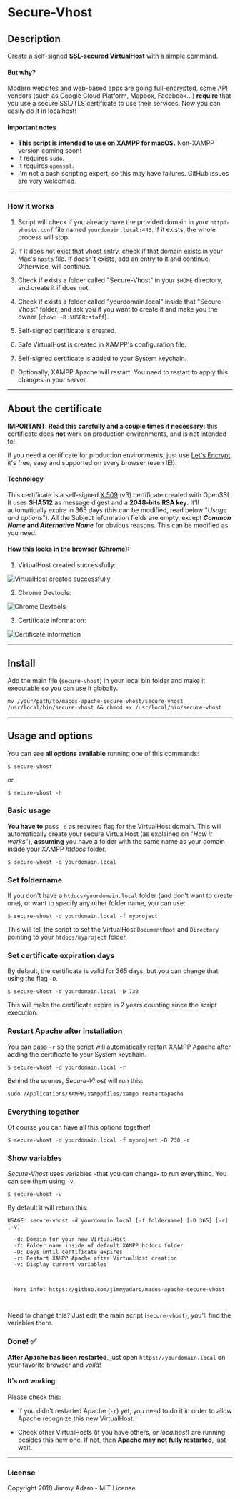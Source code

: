 # Secure-Vhost

## Description

Create a self-signed **SSL-secured VirtualHost** with a simple command.

#### But why?

Modern websites and web-based apps are going full-encrypted, some API vendors (such as Google Cloud Platform, Mapbox, Facebook...) **require**  that you use a secure SSL/TLS certificate to use their services. Now you can easily do it in localhost!

#### Important notes

- **This script is intended to use on XAMPP for macOS.** Non-XAMPP version coming soon!
- It requires `sudo`.
- It requires `openssl`.
- I'm not a bash scripting expert, so this may have failures. GitHub issues are very welcomed.
___

### How it works

1. Script will check if you already have the provided domain in your `httpd-vhosts.conf` file named `yourdomain.local:443`. If it exists, the whole process will stop.

2. If it does not exist that vhost entry, check if that domain exists in your Mac's `hosts` file. If doesn't exists, add an entry to it and continue. Otherwise, will continue.

3. Check if exists a folder called "Secure-Vhost" in your `$HOME` directory, and create it if does not.

4. Check if exists a folder called "yourdomain.local" inside that "Secure-Vhost" folder, and ask you if you want to create it and make you the owner (`chown -R $USER:staff`).

5. Self-signed certificate is created.

6. Safe VirtualHost is created in XAMPP's configuration file.

7. Self-signed certificate is added to your System keychain.

8. Optionally, XAMPP Apache will restart. You need to restart to apply this changes in your server.

___

## About the certificate

**IMPORTANT. Read this carefully and a couple times if necessary:** this certificate does **not** work on production environments, and is not intended to!

If you need a certificate for production environments, just use [Let's Encrypt](https://letsencrypt.org/), it's free, easy and supported on every browser (even IE!).

#### Technology

This certificate is a self-signed [X.509](https://en.wikipedia.org/wiki/X.509) (v3) certificate created with OpenSSL. It uses **SHA512** as message digest and a **2048-bits RSA key**. It'll automatically expire in 365 days (this can be modified, read below "_Usage and options_"). All the Subject information fields are empty, except **_Common Name_ and _Alternative Name_** for obvious reasons. This can be modified as you need.

#### How this looks in the browser (Chrome):

1. VirtualHost created successfully:

![VirtualHost created successfully](https://i.imgur.com/TIkk8eT.png)

2. Chrome Devtools:

![Chrome Devtools](https://i.imgur.com/r0W5yAB.png)

3. Certificate information:

![Certificate information](https://i.imgur.com/E9150eQ.png)

___

## Install

Add the main file (`secure-vhost`) in your local bin folder and make it executable so you can use it globally.

```
mv /your/path/to/macos-apache-secure-vhost/secure-vhost /usr/local/bin/secure-vhost && chmod +x /usr/local/bin/secure-vhost
```

___

## Usage and options

You can see **all options available** running one of this commands:

```
$ secure-vhost
```

or

```
$ secure-vhost -h
```

### Basic usage

**You have to** pass `-d` as required flag for the VirtualHost domain. This will automatically create your secure VirtualHost (as explained on "_How it works_"), **assuming** you have a folder with the same name as your domain inside your XAMPP _htdocs_ folder.

```
$ secure-vhost -d yourdomain.local
```

### Set foldername

If you don't have a `htdocs/yourdomain.local` folder (and don't want to create one), or want to specify any other folder name, you can use:

```
$ secure-vhost -d yourdomain.local -f myproject
```

This will tell the script to set the VirtualHost `DocumentRoot` and `Directory` pointing to your `htdocs/myproject` folder.

### Set certificate expiration days

By default, the certificate is valid for 365 days, but you can change that using the flag `-D`.

```
$ secure-vhost -d yourdomain.local -D 730
```

This will make the certificate expire in 2 years counting since the script execution.

### Restart Apache after installation

You can pass `-r` so the script will automatically restart XAMPP Apache after adding the certificate to your System keychain.

```
$ secure-vhost -d yourdomain.local -r
```

Behind the scenes, _Secure-Vhost_ will run this:

```
sudo /Applications/XAMPP/xamppfiles/xampp restartapache
```

### Everything together

Of course you can have all this options together!

```
$ secure-vhost -d yourdomain.local -f myproject -D 730 -r
```

### Show variables

_Secure-Vhost_ uses variables -that you can change- to run everything. You can see them using `-v`.  

```
$ secure-vhost -v
```

By default it will return this:

```
USAGE: secure-vhost -d yourdomain.local [-f foldername] [-D 365] [-r] [-v]

  -d: Domain for your new VirtualHost
  -f: Folder name inside of default XAMPP htdocs folder
  -D: Days until certificate expires
  -r: Restart XAMPP Apache after VirtualHost creation
  -v: Display current variables



  More info: https://github.com/jimmyadaro/macos-apache-secure-vhost



```

Need to change this? Just edit the main script (`secure-vhost`), you'll find the variables there.

### Done! ✅

**After Apache has been restarted**, just open `https://yourdomain.local` on your favorite browser and _voilà_!

#### It's not working

Please check this:

- If you didn't restarted Apache (`-r`) yet, you need to do it in order to allow Apache recognize this new VirtualHost.

- Check other VirtualHosts (if you have others, or _localhost_) are running besides this new one. If not, then **Apache may not fully restarted**, just wait.

---

### License

Copyright 2018 Jimmy Adaro - MIT License

